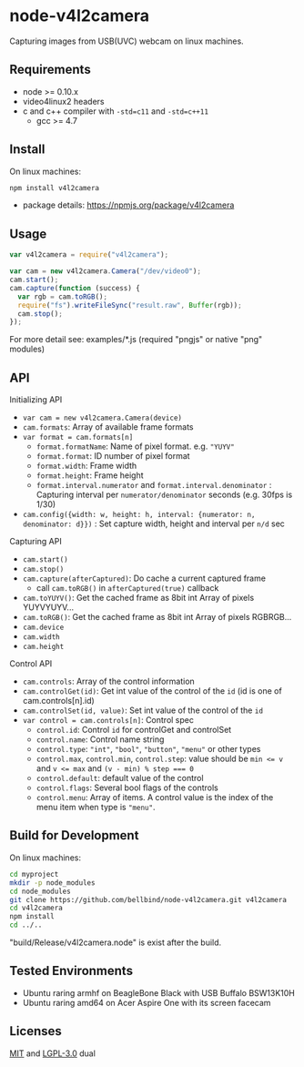 # node-v4l2camera

Capturing images from USB(UVC) webcam on linux machines.

## Requirements

- node >= 0.10.x
- video4linux2 headers
- c and c++ compiler with `-std=c11` and `-std=c++11`
    - gcc >= 4.7

## Install

On linux machines:

```bash
npm install v4l2camera
```

- package details: https://npmjs.org/package/v4l2camera

## Usage

```js
var v4l2camera = require("v4l2camera");

var cam = new v4l2camera.Camera("/dev/video0");
cam.start();
cam.capture(function (success) {
  var rgb = cam.toRGB();
  require("fs").writeFileSync("result.raw", Buffer(rgb));
  cam.stop();
});
```

For more detail see: examples/*.js (required "pngjs" or native "png" modules)

## API

Initializing API

- `var cam = new v4l2camera.Camera(device)`
- `cam.formats`: Array of available frame formats
- `var format = cam.formats[n]`
    - `format.formatName`: Name of pixel format. e.g. `"YUYV"`
    - `format.format`: ID number of pixel format
    - `format.width`: Frame width
    - `format.height`: Frame height
    - `format.interval.numerator` and `format.interval.denominator`
      : Capturing interval per `numerator/denominator` seconds 
      (e.g. 30fps is 1/30)
- `cam.config({width: w, height: h, interval: {numerator: n, denominator: d}})`
  : Set capture width, height and interval per `n/d` sec

Capturing API

- `cam.start()`
- `cam.stop()`
- `cam.capture(afterCaptured)`: Do cache a current captured frame
    - call `cam.toRGB()` in `afterCaptured(true)` callback
- `cam.toYUYV()`: Get the cached frame as 8bit int Array of pixels YUYVYUYV...
- `cam.toRGB()`: Get the cached frame as 8bit int Array of pixels RGBRGB...
- `cam.device`
- `cam.width`
- `cam.height`

Control API

- `cam.controls`: Array of the control information
- `cam.controlGet(id)`: Get int value of the control of the `id`
  (id is one of cam.controls[n].id)
- `cam.controlSet(id, value)`: Set int value of the control of the `id`
- `var control = cam.controls[n]`: Control spec
    - `control.id`: Control `id` for controlGet and controlSet
    - `control.name`: Control name string
    - `control.type`: `"int"`, `"bool"`, `"button"`, `"menu"` or other types
    - `control.max`, `control.min`, `control.step`: value should be
      `min <= v` and `v <= max` and `(v - min) % step === 0`
    - `control.default`: default value of the control
    - `control.flags`: Several bool flags of the controls
    - `control.menu`: Array of items. 
      A control value is the index of the menu item when type is `"menu"`.

## Build for Development

On linux machines:

```bash
cd myproject
mkdir -p node_modules
cd node_modules
git clone https://github.com/bellbind/node-v4l2camera.git v4l2camera
cd v4l2camera
npm install
cd ../..
```

"build/Release/v4l2camera.node" is exist after the build.

## Tested Environments

- Ubuntu raring armhf on BeagleBone Black with USB Buffalo BSW13K10H
- Ubuntu raring amd64 on Acer Aspire One with its screen facecam

## Licenses

[MIT](http://opensource.org/licenses/MIT) and 
[LGPL-3.0](http://opensource.org/licenses/LGPL-3.0) dual
